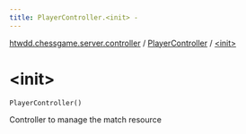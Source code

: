 ```yaml
---
title: PlayerController.<init> - 
---
```


[htwdd.chessgame.server.controller](../index.html) / [PlayerController](index.html) / [&lt;init&gt;](./-init-.html)

# &lt;init&gt;

`PlayerController()`

Controller to manage the match resource

